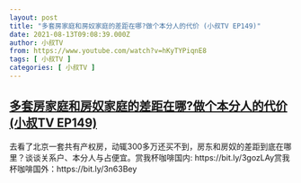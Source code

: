 ```yaml
---
layout: post
title: "多套房家庭和房奴家庭的差距在哪?做个本分人的代价 (小叔TV EP149)"
date: 2021-08-13T09:08:39.000Z
author: 小叔TV
from: https://www.youtube.com/watch?v=hKyTYPiqnE8
tags: [ 小叔TV ]
categories: [ 小叔TV ]
---
```

<!--1628845719000-->
[多套房家庭和房奴家庭的差距在哪?做个本分人的代价 (小叔TV EP149)](https://www.youtube.com/watch?v=hKyTYPiqnE8)
------

<div>
去看了北京一套共有产权房，动辄300多万还买不到，房东和房奴的差距到底在哪里？谈谈关系户、本分人与占便宜。赏我杯咖啡国内: https://bit.ly/3gozLAy赏我杯咖啡国外：https://bit.ly/3n63Bey
</div>
